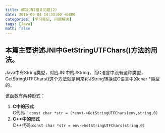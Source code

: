 ```yaml
---
title: 解决JNI相关问题(2)
date: 2016-09-04 14:33:00 +0800
categories: [学习笔记, 问题解决]
tags: [Java]
math: false
---
```


## 本篇主要讲述JNI中GetStringUTFChars()方法的用法。




Java中有String类型，对应JNI中的JString，而C语言中没有这种类型，GetStringUTFChars()这个方法就是用来将JString转换成C语言中的char *类型的。

该函数有两种形式：  
1. **C中的形式**  
C代码：`const char *str = (*env)->GetStringUTFChars(env,string,0)`
2. **C++中的形式**  
C++代码:`const char *str = env->GetStringUTFChars(string,0)`

 
